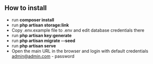 ## How to install

- run <b>composer install</b>
- run <b>php artisan storage:link</b>
- Copy .env.example file to .env and edit database credentials there
- run <b>php artisan key:generate</b>
- run <b>php artisan migrate --seed</b>
- run <b>php artisan serve</b>
- Open the main URL in the browser and login with default credentials admin@admin.com - password
